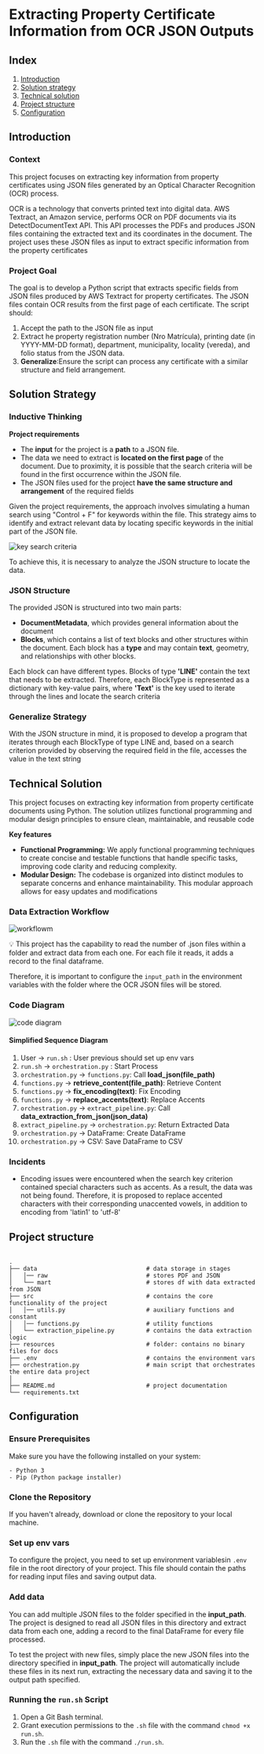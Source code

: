 # Extracting Property Certificate Information from OCR JSON Outputs

## Index
1. [Introduction](#introduction)
2. [Solution strategy](#solution-strategy)
3. [Technical solution](#technical-solution)
4. [Project structure](#project-structure)
5. [Configuration](#configuration)


## Introduction
### Context
This project focuses on extracting key information from property certificates using JSON files generated by an Optical Character Recognition (OCR) process. 

OCR is a technology that converts printed text into digital data. AWS Textract, an Amazon service, performs OCR on PDF documents via its DetectDocumentText API. This API processes the PDFs and produces JSON files containing the extracted text and its coordinates in the document. The project uses these JSON files as input to extract specific information from the property certificates

### Project Goal 
The goal is to develop a Python script that extracts specific fields from JSON files produced by AWS Textract for property certificates. The JSON files contain OCR results from the first page of each certificate. The script should:

1. Accept the path to the JSON file as input
2. Extract he property registration number (Nro Matrícula), printing date (in YYYY-MM-DD format), department, municipality, locality (vereda), and folio status from the JSON data.
3. **Generalize**:Ensure the script can process any certificate with a similar structure and field arrangement.

## Solution Strategy

### Inductive Thinking

**Project requirements**  

* The **input** for the project is a **path** to a JSON file.
* The data we need to extract is **located on the first page** of the document. Due to proximity, it is possible that the search criteria will be found in the first occurrence within the JSON file.
* The JSON files used for the project **have the same structure and arrangement** of the required fields 

Given the project requirements, the approach involves simulating a human search using "Control + F" for keywords within the file. This strategy aims to identify and extract relevant data by locating specific keywords in the initial part of the JSON file.

![key search criteria](resources/control_f.png)

To achieve this, it is necessary to analyze the JSON structure to locate the data. 

### JSON Structure

The provided JSON is structured into two  main parts:

* **DocumentMetadata**, which provides general information about the document
* **Blocks**, which contains a list of text blocks and other structures within the document. Each block has a **type** and may contain **text**, geometry, and relationships with other blocks.

Each block can have different types. Blocks of type **'LINE'** contain the text that needs to be extracted. Therefore, each BlockType is represented as a dictionary with key-value pairs, where **'Text'** is the key used to iterate through the lines and locate the search criteria 

### Generalize Strategy

With the JSON structure in mind, it is proposed to develop a program that iterates through each BlockType of type LINE and, based on a search criterion provided by observing the required field in the file, accesses the value in the text string 

## Technical Solution

This project focuses on extracting key information from property certificate documents using Python. The solution utilizes functional programming and modular design principles to ensure clean, maintainable, and reusable code

**Key features**
* **Functional Programming:** We apply functional programming techniques to create concise and testable functions that handle specific tasks, improving code clarity and reducing complexity.
* **Modular Design:** The codebase is organized into distinct modules to separate concerns and enhance maintainability. This modular approach allows for easy updates and modifications

### Data Extraction Workflow
![workflowm](resources/workflow.png)


💡 This project has the capability to read the number of .json files within a folder and extract data from each one. For each file it reads, it adds a record to the final dataframe.

Therefore, it is important to configure the `input_path` in the environment variables with the folder where the OCR JSON files will be stored.


### Code Diagram

![code diagram](resources/code_diagram.png)

 #### **Simplified Sequence Diagram**

1. User → `run.sh` : User previous should set up env vars
2. `run.sh` → `orchestration.py` : Start Process 
2. `orchestration.py` → `functions.py`: Call **load_json(file_path)**
3. `functions.py` → **retrieve_content(file_path)**: Retrieve Content
4. `functions.py` → **fix_encoding(text)**: Fix Encoding
5. `functions.py` → **replace_accents(text)**: Replace Accents
6. `orchestration.py` → `extract_pipeline.py`: Call **data_extraction_from_json(json_data)**
7. `extract_pipeline.py` → `orchestration.py`: Return Extracted Data
8. `orchestration.py` → DataFrame: Create DataFrame
9. `orchestration.py` → CSV: Save DataFrame to CSV

### Incidents

* Encoding issues were encountered when the search key criterion contained special characters such as accents. As a result, the data was not being found. Therefore, it is proposed to replace accented characters with their corresponding unaccented vowels, in addition to encoding from 'latin1' to 'utf-8'


## Project structure

```linux

.
├── data                               # data storage in stages
│   │── raw                            # stores PDF and JSON 
│   └── mart                           # stores df with data extracted from JSON
├── src                                # contains the core functionality of the project
│   │── utils.py                       # auxiliary functions and constant
│   │── functions.py                   # utility functions        
│   └── extraction_pipeline.py         # contains the data extraction logic
├── resources                          # folder: contains no binary files for docs
├── .env                               # contains the environment vars
├── orchestration.py                   # main script that orchestrates the entire data project 
│
├── README.md                          # project documentation
└── requirements.txt                   

```

## Configuration

### Ensure Prerequisites

Make sure you have the following installed on your system:
```
- Python 3
- Pip (Python package installer)
```

### Clone the Repository

If you haven't already, download or clone the repository to your local machine.

### Set up env vars 
To configure the project, you need to set up environment variablesin `.env` file in the root directory of your project. This file should contain the paths for reading input files and saving output data. 

### Add data 
You can add multiple JSON files to the folder specified in the **input_path**. The project is designed to read all JSON files in this directory and extract data from each one, adding a record to the final DataFrame for every file processed.

To test the project with new files, simply place the new JSON files into the directory specified in **input_path**. The project will automatically include these files in its next run, extracting the necessary data and saving it to the output path specified.

### Running the `run.sh` Script

1. Open a Git Bash terminal.
2. Grant execution permissions to the `.sh` file with the command `chmod +x run.sh`.
3. Run the `.sh` file with the command `./run.sh`.
